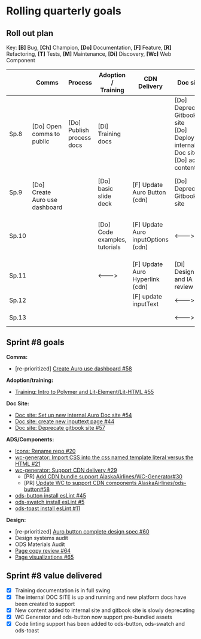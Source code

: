 # Rolling quarterly goals

## Roll out plan

Key:
**[B]** Bug,
**[Ch]** Champion,
**[Do]** Documentation,
**[F]** Feature,
**[R]** Refactoring,
**[T]** Tests,
**[M]** Maintenance,
**[Di]** Discovery,
**[Wc]** Web Component

||Comms|Process|Adoption / <br>Training|CDN<br>Delivery|Doc site|Design|Auro Design System|
|---|---|---|---|---|---|---|---|
|Sp.8|[Do] Open comms to public|[Do] Publish process docs|[Di] Training docs||[Do] Deprecate <br>Gitbook site<br>[Do] Deploy internal Doc site<br>[Do] add content|[F] CTA Button<br>[F] Update inputText to auro|[F] WC-Gen<br>[B] auro-button<br>[T] auro-hyperlink<br>[M] Icons: update repo|
|Sp.9|<br>[Do] Create Auro use dashboard||[Do] basic slide deck|[F] Update Auro Button (cdn)|[Do] Deprecate <br>Gitbook site|[F] Layering|[R] InputOptions|
|Sp.10|||[Do] Code examples, tutorials|[F] Update Auro inputOptions (cdn)|<--->|[F] Typography layout rules<br>[Wc, Ch] Modal / dialog|[F] inputText - date formatting|
|Sp.11|||<--->|[F] Update Auro Hyperlink (cdn)|[Di] Design <br>and IA review|[Wc, Ch] Tabs|[Wc] modal / dialog|
|Sp.12||||[F] update inputText|<--->|[Wc] Menu|[Wc] Tabs|
|Sp.13|||||<--->|[Wc] Accordion|[Wc] Menu|

## Sprint #8 goals

**Comms:**

* [re-prioritized] [Create Auro use dashboard #58](https://github.com/AlaskaAirlines/auro/issues/58)

**Adoption/training:**

* [Training: Intro to Polymer and Lit-Element/Lit-HTML #55](https://github.com/AlaskaAirlines/auro/issues/55)

**Doc Site:**

* [Doc site: Set up new internal Auro Doc site #54](https://github.com/AlaskaAirlines/auro/issues/54)
* [Doc site: create new inputtext page #44](https://github.com/AlaskaAirlines/auro/issues/44)
* [Doc site: Deprecate gitbook site #57](https://github.com/AlaskaAirlines/auro/issues/57)

**ADS/Components:**

* [Icons: Rename repo #20](https://github.com/AlaskaAirlines/Icons/issues/20)
* [wc-generator: Import CSS into the css named template literal versus the HTML #21](https://github.com/AlaskaAirlines/WC-Generator/issues/21)
* [wc-generator: Support CDN delivery #29](https://github.com/AlaskaAirlines/auro/issues/40)
    * [PR] [Add CDN bundle support AlaskaAirlines/WC-Generator#30](https://github.com/AlaskaAirlines/ods-button/pull/58)
    * [PR] [Update WC to support CDN components AlaskaAirlines/ods-button#58](https://github.com/AlaskaAirlines/WC-Generator/pull/30)
* [ods-button install esLint #45](https://github.com/AlaskaAirlines/ods-button/issues/45)
* [ods-swatch install esLint #5](https://github.com/AlaskaAirlines/ods-swatch/issues/5)
* [ods-toast install esLint #11](https://github.com/AlaskaAirlines/ods-toast/issues/11)

**Design:**

* [re-prioritized] [Auro button complete design spec #60](https://github.com/AlaskaAirlines/auro/issues/60)
* Design systems audit
* ODS Materials Audit
* [Page copy review #64](https://github.com/AlaskaAirlines/auro/issues/64)
* [Page visualizations #65](https://github.com/AlaskaAirlines/auro/issues/65)

## Sprint #8 value delivered

- [x] Training documentation is in full swing
- [x] The internal DOC SITE is up and running and new platform docs have been created to support
- [x] New content added to internal site and gitbook site is slowly deprecating
- [x] WC Generator and ods-button now support pre-bundled assets
- [x] Code linting support has been added to ods-button, ods-swatch and ods-toast
